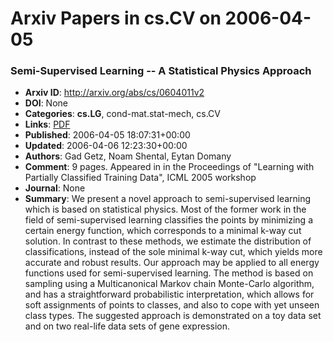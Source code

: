 # Arxiv Papers in cs.CV on 2006-04-05
### Semi-Supervised Learning -- A Statistical Physics Approach
- **Arxiv ID**: http://arxiv.org/abs/cs/0604011v2
- **DOI**: None
- **Categories**: **cs.LG**, cond-mat.stat-mech, cs.CV
- **Links**: [PDF](http://arxiv.org/pdf/cs/0604011v2)
- **Published**: 2006-04-05 18:07:31+00:00
- **Updated**: 2006-04-06 12:23:30+00:00
- **Authors**: Gad Getz, Noam Shental, Eytan Domany
- **Comment**: 9 pages. Appeared in in the Proceedings of "Learning with Partially
  Classified Training Data", ICML 2005 workshop
- **Journal**: None
- **Summary**: We present a novel approach to semi-supervised learning which is based on statistical physics. Most of the former work in the field of semi-supervised learning classifies the points by minimizing a certain energy function, which corresponds to a minimal k-way cut solution. In contrast to these methods, we estimate the distribution of classifications, instead of the sole minimal k-way cut, which yields more accurate and robust results. Our approach may be applied to all energy functions used for semi-supervised learning. The method is based on sampling using a Multicanonical Markov chain Monte-Carlo algorithm, and has a straightforward probabilistic interpretation, which allows for soft assignments of points to classes, and also to cope with yet unseen class types. The suggested approach is demonstrated on a toy data set and on two real-life data sets of gene expression.



